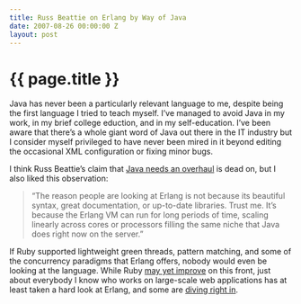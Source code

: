 ```yaml
---
title: Russ Beattie on Erlang by Way of Java
date: 2007-08-26 00:00:00 Z
layout: post
---
```


{{ page.title }}
================

Java has never been a particularly relevant language to me, despite being the first language I tried to teach myself. I’ve managed to avoid Java in my work, in my brief college eduction, and in my self-education. I’ve been aware that there’s a whole giant word of Java out there in the IT industry but I consider myself privileged to have never been mired in it beyond editing the occasional XML configuration or fixing minor bugs.

I think Russ Beattie’s claim that [Java needs an overhaul](http://www.russellbeattie.com/blog/java-needs-an-overhaul) is dead on, but I also liked this observation:

> “The reason people are looking at Erlang is not because its beautiful syntax, great documentation, or up-to-date libraries. Trust me. It’s because the Erlang VM can run for long periods of time, scaling linearly across cores or processors filling the same niche that Java does right now on the server.”

If Ruby supported lightweight green threads, pattern matching, and some of the concurrency paradigms that Erlang offers, nobody would even be looking at the language. While Ruby [may yet improve](http://www.infoq.com/news/2007/08/ruby-1-9-fibers) on this front, just about everybody I know who works on large-scale web applications has at least taken a hard look at Erlang, and some are [diving right in](http://www.postneo.com/2007/08/26/there-is-an-erlang-community-its-just-smaller-than-youre-used-to).
